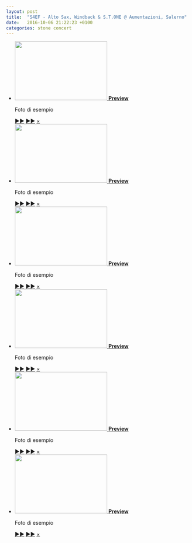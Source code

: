 ```yaml
---
layout: post
title:  "S4EF - Alto Sax, Windback & S.T.ONE @ Aumentazioni, Salerno"
date:   2016-10-06 21:22:23 +0100
categories: stone concert
---
```




<ul id="gallery">
	<li>
		<!--[if gte IE 9]><!--><a href="#pic-1"><!--<![endif]-->
		<!--[if lte IE 8]><a href="/userfiles/images/portfolio/web-templates/big/fastedit.png" target="_blank"><![endif]-->
			<img src="{{ site.url }}/images/photos/02_Taglio.jpg" width="252" height="160" alt="" />
			<span><b>Preview</b></span>
		</a>
		<div id="pic-1" class="overlay">
			<img src="{{ site.url }}/images/photos/02_Taglio.jpg" alt="" /> <!-- no size attributes - keep it responsive -->
			<div>
				<p>Foto di esempio</p>
			</div>
			<a href="#close" class="prev" title="Prev">&#9658;&#9658;</a>
			<a href="#pic-2" class="next" title="Next">&#9658;&#9658;</a>
			<a href="#close" class="close" title="Close">&times;</a>
		</div>
	</li>
  <li>
		<!--[if gte IE 9]><!--><a href="#pic-1"><!--<![endif]-->
		<!--[if lte IE 8]><a href="/userfiles/images/portfolio/web-templates/big/fastedit.png" target="_blank"><![endif]-->
			<img src="{{ site.url }}/images/photos/02_Taglio.jpg" width="252" height="160" alt="" />
			<span><b>Preview</b></span>
		</a>
		<div id="pic-1" class="overlay">
			<img src="{{ site.url }}/images/photos/02_Taglio.jpg" alt="" /> <!-- no size attributes - keep it responsive -->
			<div>
				<p>Foto di esempio</p>
			</div>
			<a href="#close" class="prev" title="Prev">&#9658;&#9658;</a>
			<a href="#pic-2" class="next" title="Next">&#9658;&#9658;</a>
			<a href="#close" class="close" title="Close">&times;</a>
		</div>
	</li>
  <li>
		<!--[if gte IE 9]><!--><a href="#pic-1"><!--<![endif]-->
		<!--[if lte IE 8]><a href="/userfiles/images/portfolio/web-templates/big/fastedit.png" target="_blank"><![endif]-->
			<img src="{{ site.url }}/images/photos/02_Taglio.jpg" width="252" height="160" alt="" />
			<span><b>Preview</b></span>
		</a>
		<div id="pic-1" class="overlay">
			<img src="{{ site.url }}/images/photos/02_Taglio.jpg" alt="" /> <!-- no size attributes - keep it responsive -->
			<div>
				<p>Foto di esempio</p>
			</div>
			<a href="#close" class="prev" title="Prev">&#9658;&#9658;</a>
			<a href="#pic-2" class="next" title="Next">&#9658;&#9658;</a>
			<a href="#close" class="close" title="Close">&times;</a>
		</div>
	</li>
  <li>
		<!--[if gte IE 9]><!--><a href="#pic-1"><!--<![endif]-->
		<!--[if lte IE 8]><a href="/userfiles/images/portfolio/web-templates/big/fastedit.png" target="_blank"><![endif]-->
			<img src="{{ site.url }}/images/photos/02_Taglio.jpg" width="252" height="160" alt="" />
			<span><b>Preview</b></span>
		</a>
		<div id="pic-1" class="overlay">
			<img src="{{ site.url }}/images/photos/02_Taglio.jpg" alt="" /> <!-- no size attributes - keep it responsive -->
			<div>
				<p>Foto di esempio</p>
			</div>
			<a href="#close" class="prev" title="Prev">&#9658;&#9658;</a>
			<a href="#pic-2" class="next" title="Next">&#9658;&#9658;</a>
			<a href="#close" class="close" title="Close">&times;</a>
		</div>
	</li>
  <li>
		<!--[if gte IE 9]><!--><a href="#pic-1"><!--<![endif]-->
		<!--[if lte IE 8]><a href="/userfiles/images/portfolio/web-templates/big/fastedit.png" target="_blank"><![endif]-->
			<img src="{{ site.url }}/images/photos/02_Taglio.jpg" width="252" height="160" alt="" />
			<span><b>Preview</b></span>
		</a>
		<div id="pic-1" class="overlay">
			<img src="{{ site.url }}/images/photos/02_Taglio.jpg" alt="" /> <!-- no size attributes - keep it responsive -->
			<div>
				<p>Foto di esempio</p>
			</div>
			<a href="#close" class="prev" title="Prev">&#9658;&#9658;</a>
			<a href="#pic-2" class="next" title="Next">&#9658;&#9658;</a>
			<a href="#close" class="close" title="Close">&times;</a>
		</div>
	</li>
  <li>
		<!--[if gte IE 9]><!--><a href="#pic-1"><!--<![endif]-->
		<!--[if lte IE 8]><a href="/userfiles/images/portfolio/web-templates/big/fastedit.png" target="_blank"><![endif]-->
			<img src="{{ site.url }}/images/photos/02_Taglio.jpg" width="252" height="160" alt="" />
			<span><b>Preview</b></span>
		</a>
		<div id="pic-1" class="overlay">
			<img src="{{ site.url }}/images/photos/02_Taglio.jpg" alt="" /> <!-- no size attributes - keep it responsive -->
			<div>
				<p>Foto di esempio</p>
			</div>
			<a href="#close" class="prev" title="Prev">&#9658;&#9658;</a>
			<a href="#pic-2" class="next" title="Next">&#9658;&#9658;</a>
			<a href="#close" class="close" title="Close">&times;</a>
		</div>
	</li>
</ul>
